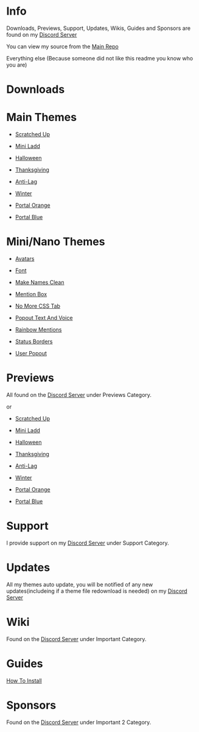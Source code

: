 # Info
Downloads, Previews, Support, Updates, Wikis, Guides and Sponsors are found on my [Discord Server](https://discord.gg/K6Gevwk)

You can view my source from the [Main Repo](https://github.com/NFLD99/Better-Discord)


Everything else
(Because someone did not like this readme you know who you are)


# Downloads


# Main Themes

 * [Scratched Up](https://betterdiscord.net/ghdl?id=840)

 * [Mini Ladd](https://betterdiscord.net/ghdl?id=861)

 * [Halloween](https://betterdiscord.net/ghdl?id=1034)

 * [Thanksgiving](https://betterdiscord.net/ghdl?id=1039)

 * [Anti-Lag](https://betterdiscord.net/ghdl?id=1146)

 * [Winter](https://betterdiscord.net/ghdl?id=1145)

 * [Portal Orange](https://betterdiscord.net/ghdl?id=1160)

 * [Portal Blue](https://betterdiscord.net/ghdl?id=1161)


# Mini/Nano Themes

 * [Avatars](https://betterdiscord.net/ghdl?id=862)

 * [Font](https://betterdiscord.net/ghdl?id=863)

 * [Make Names Clean](https://betterdiscord.net/ghdl?id=908)

 * [Mention Box](https://betterdiscord.net/ghdl?id=873)

 * [No More CSS Tab](https://betterdiscord.net/ghdl?id=909)

 * [Popout Text And Voice](https://betterdiscord.net/ghdl?id=864)

 * [Rainbow Mentions](https://betterdiscord.net/ghdl?id=865)

 * [Status Borders](https://betterdiscord.net/ghdl?id=1008)

 * [User Popout](https://betterdiscord.net/ghdl?id=866)
 
 
# Previews

All found on the [Discord Server](https://discord.gg/K6Gevwk) under Previews Category.

or

 * [Scratched Up](Previews/Scratched_Up)

 * [Mini Ladd](Previews/Mini_Ladd)

 * [Halloween](Previews/Halloween)

 * [Thanksgiving](Previews/Thanksgiving)

 * [Anti-Lag](Previews/Anti_Lag)

 * [Winter](Previews/Winter)

 * [Portal Orange](Previews/Portal_Orange)

 * [Portal Blue](Previews/Portal_Blue)

# Support


I provide support on my [Discord Server](https://discord.gg/K6Gevwk) under Support Category.


# Updates


All my themes auto update, you will be notified of any new updates(includeing if a theme file redownload is needed) on my [Discord Server](https://discord.gg/K6Gevwk)


# Wiki


Found on the [Discord Server](https://discord.gg/K6Gevwk) under Important Category.


# Guides


[How To Install](https://www.youtube.com/watch?v=nXVAHmyoUTw&feature=youtu.be)


# Sponsors

Found on the [Discord Server](https://discord.gg/K6Gevwk) under Important 2 Category.
